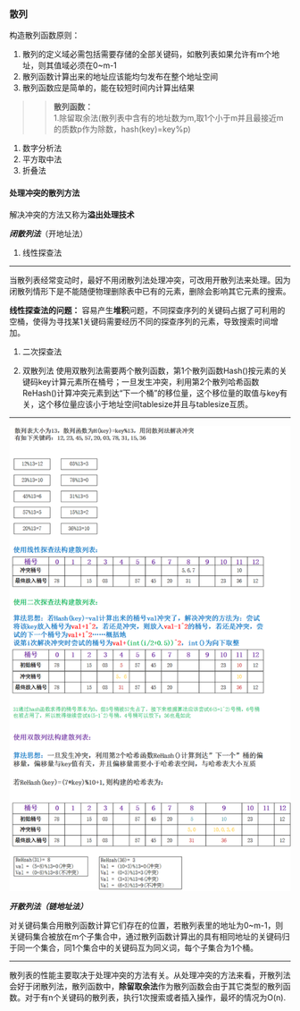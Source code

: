### 散列

构造散列函数原则：
1. 散列的定义域必需包括需要存储的全部关键码，如散列表如果允许有m个地址，则其值域必须在0~m-1
2. 散列函数计算出来的地址应该能均匀发布在整个地址空间
3. 散列函数应是简单的，能在较短时间内计算出结果

>>
>>**散列函数：**<br>
>>1.除留取余法(散列表中含有的地址数为m,取1个小于m并且最接近m的质数p作为除数，hash(key)=key%p)<br>
1. 数字分析法<br>
2. 平方取中法<br>
3. 折叠法<br>

#### 处理冲突的散列方法
解决冲突的方法又称为**溢出处理技术**   

***闭散列法***（开地址法）
1. 线性探查法

---

当散列表经常变动时，最好不用闭散列法处理冲突，可改用开散列法来处理。因为闭散列情形下是不能随便物理删除表中已有的元素，删除会影响其它元素的搜索。

**线性探查法的问题：**
容易产生**堆积**问题，不同探查序列的关键码占据了可利用的空桶，使得为寻找某1关键码需要经历不同的探查序列的元素，导致搜索时间增加。

1. 二次探查法

2. 双散列法
   使用双散列法需要两个散列函数，第1个散列函数Hash()按元素的关键码key计算元素所在桶号；一旦发生冲突，利用第2个散列哈希函数ReHash()计算冲突元素到达“下一个桶”的移位量，这个移位量的取值与key有关，这个移位量应该小于地址空间tablesize并且与tablesize互质。

-----
![哈希表](https://github.com/HurricanGod/Home/blob/master/img/hashtable%E9%97%AD%E6%95%A3%E5%88%97%E6%B3%95%E8%A7%A3%E5%86%B3%E5%86%B2%E7%AA%81.png)

***开散列法（链地址法）***

对关键码集合用散列函数计算它们存在的位置，若散列表里的地址为0~m-1，则关键码集合被放在m个子集合中，通过散列函数计算出的具有相同地址的关键码归于同一个集合，同1个集合中的关键码互为同义词，每个子集合为1个桶。



----

散列表的性能主要取决于处理冲突的方法有关。从处理冲突的方法来看，开散列法会好于闭散列法，散列函数中，**除留取余法**作为散列函数会由于其它类型的散列函数。对于有n个关键码的散列表，执行1次搜索或者插入操作，最坏的情况为O(n).
